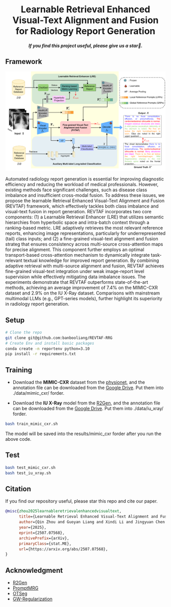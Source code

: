 

<!-- <div align="center">

## Vision-R1: Evolving Human-Free Alignment in Large Vision-Language Models via Vision-Guided Reinforcement Learning

</div> -->

<div align="center">

<h1> Learnable Retrieval Enhanced Visual-Text Alignment and Fusion for Radiology Report Generation</h1>

<h5 align="center"> If you find this project useful, please give us a star🌟.

</div>

## Framework

<div align=center>
<img width="650" alt="image" src="figure1.png">
</div>

Automated radiology report generation is essential for improving diagnostic efficiency and reducing the workload of medical professionals. However, existing methods face significant challenges, such as disease class imbalance and insufficient cross-modal fusion. To address these issues, we propose the learnable Retrieval Enhanced Visual-Text Alignment and Fusion (REVTAF) framework, which effectively tackles both class imbalance and visual-text fusion in report generation. REVTAF incorporates two core components: (1) a Learnable Retrieval Enhancer (LRE) that utilizes semantic hierarchies from hyperbolic space and intra-batch context through a ranking-based metric. LRE adaptively retrieves the most relevant reference reports, enhancing image representations, particularly for underrepresented (tail) class inputs; and (2) a fine-grained visual-text alignment and fusion strateg  that ensures consistency across multi-source cross-attention maps for precise alignment. This component further employs an optimal transport-based cross-attention mechanism to dynamically integrate task-relevant textual knowledge for improved report generation. By combining adaptive retrieval with multi-source alignment and fusion, REVTAF achieves fine-grained visual-text integration under weak image-report level supervision while effectively mitigating data imbalance issues. The experiments demonstrate that REVTAF outperforms state-of-the-art methods, achieving an average improvement of 7.4% on the MIMIC-CXR dataset and 2.9% on the IU X-Ray dataset. Comparisons with mainstream multimodal LLMs (e.g., GPT-series models), further highlight its superiority in radiology report generation.

## Setup
```bash
# Clone the repo
git clone git@github.com:banbooliang/REVTAF-RRG
# Create Env and install basic packages
conda create -n reportenv python=3.10
pip install -r requirements.txt
```

## Training
- Download the **MIMIC-CXR** dataset from the [physionet](https://www.physionet.org/content/mimic-cxr-jpg/2.0.0/), and the annotation file can be downloaded from the [Google Drive](https://drive.google.com/file/d/1qR7EJkiBdHPrskfikz2adL-p9BjMRXup/view?usp=sharing). Put them into ./data/mimic_cxr/ forder.

- Download the **IU X-Ray** model from the [R2Gen](https://github.com/zhjohnchan/R2Gen), and the annotation file can be downloaded from the [Google Drive](https://drive.google.com/file/d/1zV5wgi5QsIp6OuC1U95xvOmeAAlBGkRS/view?usp=sharing). Put them into ./data/iu_xray/ forder.

```bash 
bash train_mimic_cxr.sh 
```
The model will be saved into the results/mimic_cxr forder after you run the above code.

## Test

```bash
bash test_mimic_cxr.sh 
bash test_iu_xray.sh 
```

## Citation
If you find our repository useful, please star this repo and cite our paper.
```bibtex
@misc{zhou2025learnableretrievalenhancedvisualtext,
      title={Learnable Retrieval Enhanced Visual-Text Alignment and Fusion for Radiology Report Generation}, 
      author={Qin Zhou and Guoyan Liang and Xindi Li and Jingyuan Chen and Wang Zhe and Chang Yao and Sai Wu},
      year={2025},
      eprint={2507.07568},
      archivePrefix={arXiv},
      primaryClass={stat.ME},
      url={https://arxiv.org/abs/2507.07568}, 
}
```

## Acknowledgment
* [R2Gen](https://github.com/zhjohnchan/R2Gen)
* [PromptMRG](https://github.com/jhb86253817/PromptMRG)
* [OTSeg](https://github.com/cubeyoung/OTSeg)
* [GW-Regularization](https://github.com/yyf1217/GW-Regularization)

